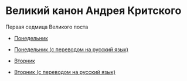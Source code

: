# Великий канон Андрея Критского

Первая седмица Великого поста
- [Понедельник](1s1d.md)
- [Понедельник (с переводом на русский язык)](1.html)

- [Вторник](1s2d.md)
- [Вторник (с переводом на русский язык)](2.html)

